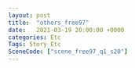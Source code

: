 ```yaml
---
layout: post
title:  "others_free97"
date:   2021-03-19 20:00:00 +0000
categories: Etc
Tags: Story Etc
SceneCode: ["scene_free97_q1_s20"]
---
```


